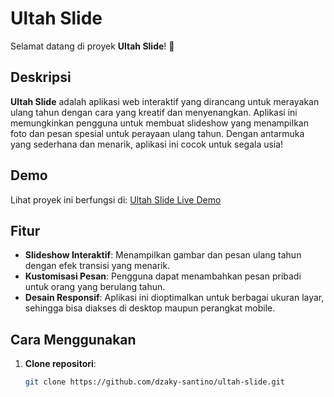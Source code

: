 # Ultah Slide

Selamat datang di proyek **Ultah Slide**! 🎉

## Deskripsi

**Ultah Slide** adalah aplikasi web interaktif yang dirancang untuk merayakan ulang tahun dengan cara yang kreatif dan menyenangkan. Aplikasi ini memungkinkan pengguna untuk membuat slideshow yang menampilkan foto dan pesan spesial untuk perayaan ulang tahun. Dengan antarmuka yang sederhana dan menarik, aplikasi ini cocok untuk segala usia!

## Demo

Lihat proyek ini berfungsi di: [Ultah Slide Live Demo](https://dzaky-santino.github.io/ultah-slide/)

## Fitur

- **Slideshow Interaktif**: Menampilkan gambar dan pesan ulang tahun dengan efek transisi yang menarik.
- **Kustomisasi Pesan**: Pengguna dapat menambahkan pesan pribadi untuk orang yang berulang tahun.
- **Desain Responsif**: Aplikasi ini dioptimalkan untuk berbagai ukuran layar, sehingga bisa diakses di desktop maupun perangkat mobile.

## Cara Menggunakan

1. **Clone repositori**:
   ```bash
   git clone https://github.com/dzaky-santino/ultah-slide.git
